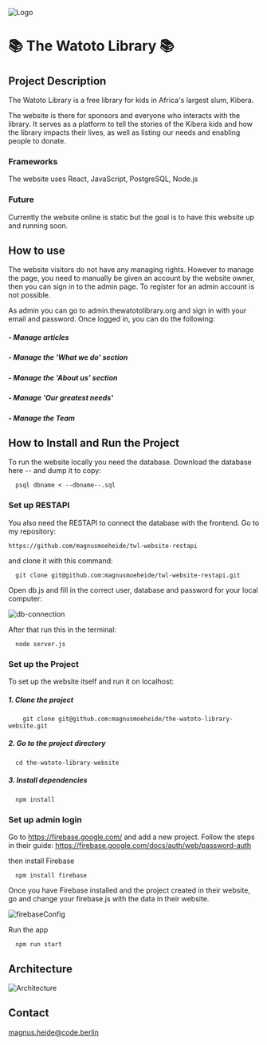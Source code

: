 ![Logo](https://db3pap002files.storage.live.com/y4moJ8uYuiW93prDk4qndV0dTlQxvU6Hma_nPAoKJ8pHg6qtIJ_6rJUeP5amSWNZCKwRezteG3jrJrr4X36OsHV-u48_N_5Qv0t62Tn9CH1UFtNv6jT0QKGp-mYzM0yJ2KXzHkpuIBJxL6VUz9tT4-nIFBC-R8g5_rdXg42zp7qGryxNpg7to_8eO8m08qi0L1D?encodeFailures=1&width=600&height=600)

# 📚 The Watoto Library 📚

## Project Description

The Watoto Library is a free library for kids in Africa's largest slum, Kibera.

The website is there for sponsors and everyone who interacts with the library. It serves as a platform to tell the stories of the Kibera kids and how the library impacts their lives, as well as listing our needs and enabling people to donate.

### Frameworks

The website uses React, JavaScript, PostgreSQL, Node.js

### Future

Currently the website online is static but the goal is to have this website up and running soon.

## How to use

The website visitors do not have any managing rights. However to manage the page, you need to manually be given an account by the website owner, then you can sign in to the admin page. To register for an admin account is not possible.

As admin you can go to admin.thewatotolibrary.org and sign in with your email and password. Once logged in, you can do the following:

##### - Manage articles

##### - Manage the 'What we do' section

##### - Manage the 'About us' section

##### - Manage 'Our greatest needs'

##### - Manage the Team

## How to Install and Run the Project

To run the website locally you need the database.
Download the database here -- and dump it to copy:

      psql dbname < --dbname--.sql

### Set up RESTAPI

You also need the RESTAPI to connect the database with the frontend. Go to my repository:

    https://github.com/magnusmoeheide/twl-website-restapi

and clone it with this command:

      git clone git@github.com:magnusmoeheide/twl-website-restapi.git

Open db.js and fill in the correct user, database and password for your local computer:

![db-connection](https://ams02pap001files.storage.live.com/y4mtxv5ZUijYGTdGLGklX0lFlv9jPIk75EQMZa0c3DgWfHi9K9hPY_77wA5Ve_MMUxX6cQlyzcBSCfTj5bsKUI8pRi4bT9E-qSepju9ioNowOP2wRpeMz2EYce1Y1sK24tabzGskcT3auZEUzo_HL8zLnMfrU5z3s8_swsp9mnaFXP6y8MKAAf09vmHY8hoOW01?encodeFailures=1&width=954&height=588)

After that run this in the terminal:

      node server.js

### Set up the Project

To set up the website itself and run it on localhost:

##### 1. Clone the project

        git clone git@github.com:magnusmoeheide/the-watoto-library-website.git

##### 2. Go to the project directory

      cd the-watoto-library-website

##### 3. Install dependencies

      npm install

### Set up admin login

Go to https://firebase.google.com/ and add a new project. Follow the steps in their guide: https://firebase.google.com/docs/auth/web/password-auth

then install Firebase

      npm install firebase

Once you have Firebase installed and the project created in their website, go and change your firebase.js with the data in their website.

![firebaseConfig](https://ams02pap001files.storage.live.com/y4mFnyIk7wnN-1JgrD0tTyXpcXq8-kgQgZKCFZk5gcLxBSbbx1_OyD-P2Nh8_UpfCRZJzT80o4seYrGV_Yjg80Kdv5iDvVuzecuQQ50eLvFM06xaHenwHtu0rTZNXukdOSZLeGkZK-C-MqJRa9XSZ883QgGJI1jYTMq3rZhrssXGrn9xojG9UIE3cqd4kvwIDR0?encodeFailures=1&width=930&height=404)

Run the app

      npm run start

## Architecture

![Architecture](https://ams02pap001files.storage.live.com/y4muIWB4iWzmejlzwTDyrovr--a3IKsnOJzgjaSQ6uk2lcUMVKTK0zjTRNiB5Prb0fSUJ12sst-LpK6zUxYiHtrmA2ZC9Z8pJPIfljhpxin4mTJc7LLuy4h6gXWZMwa7L1FLTJOlZAfSQkcFbLBqycBslR0Nzgj-0slS6YGRcu12R-lWJxL7m1zvR8DbZT0Jvkn?encodeFailures=1&width=1628&height=948)

## Contact

magnus.heide@code.berlin

